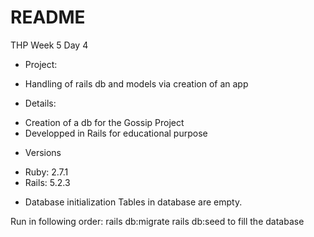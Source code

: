 # README
THP Week 5 Day 4

* Project:
- Handling of rails db and models via creation of an app

* Details:
- Creation of a db for the Gossip Project
- Developped in Rails for educational purpose

* Versions
- Ruby: 2.7.1
- Rails: 5.2.3

* Database initialization
Tables in database are empty.

Run in following order:
rails db:migrate
rails db:seed to fill the database

